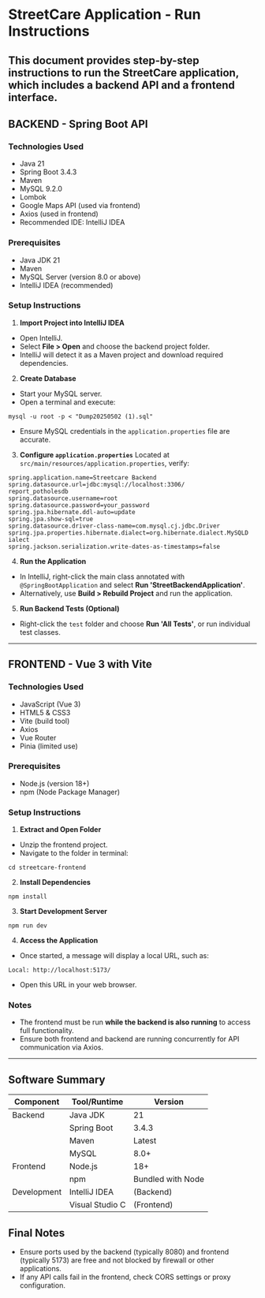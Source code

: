 # StreetCare Application - Run Instructions
This document provides step-by-step instructions to run the
StreetCare application, which includes a backend API and a frontend
interface.
---
## BACKEND - Spring Boot API
### Technologies Used
- Java 21
- Spring Boot 3.4.3
- Maven
- MySQL 9.2.0
- Lombok
- Google Maps API (used via frontend)
- Axios (used in frontend)
- Recommended IDE: IntelliJ IDEA
### Prerequisites
- Java JDK 21
- Maven
- MySQL Server (version 8.0 or above)
- IntelliJ IDEA (recommended)
### Setup Instructions
1. **Import Project into IntelliJ IDEA**
- Open IntelliJ.
- Select **File > Open** and choose the backend project folder.
- IntelliJ will detect it as a Maven project and download
required dependencies.
2. **Create Database**
- Start your MySQL server.
- Open a terminal and execute:
```
mysql -u root -p < "Dump20250502 (1).sql"
```
- Ensure MySQL credentials in the `application.properties` file
are accurate.
3. **Configure `application.properties`**
Located at `src/main/resources/application.properties`, verify:
```
spring.application.name=Streetcare Backend
spring.datasource.url=jdbc:mysql://localhost:3306/
report_potholesdb
spring.datasource.username=root
spring.datasource.password=your_password
spring.jpa.hibernate.ddl-auto=update
spring.jpa.show-sql=true
spring.datasource.driver-class-name=com.mysql.cj.jdbc.Driver
spring.jpa.properties.hibernate.dialect=org.hibernate.dialect.MySQLD
ialect
spring.jackson.serialization.write-dates-as-timestamps=false
```
4. **Run the Application**
- In IntelliJ, right-click the main class annotated with
`@SpringBootApplication` and select **Run
'StreetBackendApplication'**.
- Alternatively, use **Build > Rebuild Project** and run the
application.
5. **Run Backend Tests (Optional)**
- Right-click the `test` folder and choose **Run 'All Tests'**,
or run individual test classes.
---
## FRONTEND - Vue 3 with Vite
### Technologies Used
- JavaScript (Vue 3)
- HTML5 & CSS3
- Vite (build tool)
- Axios
- Vue Router
- Pinia (limited use)
### Prerequisites
- Node.js (version 18+)
- npm (Node Package Manager)
### Setup Instructions
1. **Extract and Open Folder**
- Unzip the frontend project.
- Navigate to the folder in terminal:
```
cd streetcare-frontend
```
2. **Install Dependencies**
```
npm install
```
3. **Start Development Server**
```
npm run dev
```
4. **Access the Application**
- Once started, a message will display a local URL, such as:
```
Local: http://localhost:5173/
```
- Open this URL in your web browser.
### Notes
- The frontend must be run **while the backend is also running** to
access full functionality.
- Ensure both frontend and backend are running concurrently for API
communication via Axios.
---
## Software Summary
| Component | Tool/Runtime | Version |
|-------------|-------------------|--------------------|
| Backend     | Java JDK          | 21                 |
|             | Spring Boot       | 3.4.3              |
|             | Maven             | Latest             |
|             | MySQL             | 8.0+               |
| Frontend    | Node.js           | 18+                |
|             | npm               | Bundled with Node  |
| Development | IntelliJ IDEA     | (Backend)          |
|             | Visual Studio C   | (Frontend)         |
## Final Notes
- Ensure ports used by the backend (typically 8080) and frontend
(typically 5173) are free and not blocked by firewall or other
applications.
- If any API calls fail in the frontend, check CORS settings or
proxy configuration.
